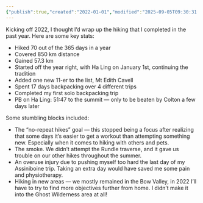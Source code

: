 ```yaml
---
{"publish":true,"created":"2022-01-01","modified":"2025-09-05T09:30:31.853-06:00","published":"2022-01-01","tags":["post"],"cssclasses":"","socialImage":"#c0ffee","date":"2022-01-01","cover":"#c0ffee"}
---
```


Kicking off 2022, I thought I’d wrap up the hiking that I completed in the past year. Here are some key stats:

- Hiked 70 out of the 365 days in a year
- Covered 850 km distance
- Gained 57.3 km
- Started off the year right, with Ha Ling on January 1st, continuing the tradition
- Added one new 11-er to the list, Mt Edith Cavell
- Spent 17 days backpacking over 4 different trips
- Completed my first solo backpacking trip
- PB on Ha Ling: 51:47 to the summit — only to be beaten by Colton a few days later

Some stumbling blocks included:

- The “no-repeat hikes” goal — this stopped being a focus after realizing that some days it’s easier to get a workout than attempting something new. Especially when it comes to hiking with others and pets.
- The smoke. We didn’t attempt the Rundle traverse, and it gave us trouble on our other hikes throughout the summer.
- An overuse injury due to pushing myself too hard the last day of my Assiniboine trip. Taking an extra day would have saved me some pain and physiotherapy.
- Hiking in new areas — we mostly remained in the Bow Valley, in 2022 I’ll have to try to find more objectives further from home. I didn’t make it into the Ghost Wilderness area at all!